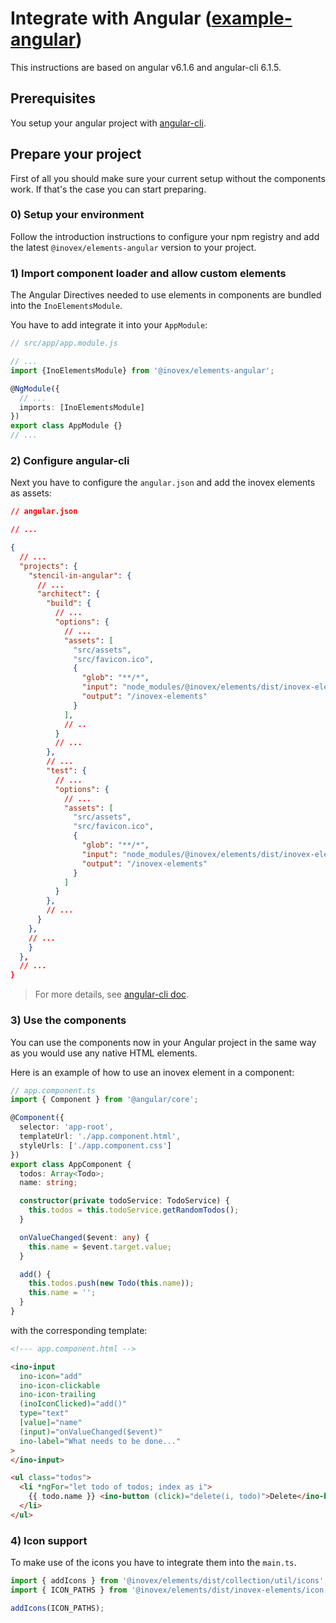 # Integrate with Angular ([example-angular](https://gitlab.inovex.de/inovex-elements/example-angular))

This instructions are based on angular v6.1.6 and angular-cli 6.1.5.

## Prerequisites

You setup your angular project with [angular-cli](https://cli.angular.io/).

## Prepare your project

First of all you should make sure your current setup without the components work. If that's the case you can start preparing.

### 0) Setup your environment

Follow the introduction instructions to configure your npm registry and add the latest `@inovex/elements-angular` version to your project.

### 1) Import component loader and allow custom elements

The Angular Directives needed to use elements in
components are bundled into the `InoElementsModule`.

You have to add integrate it into your `AppModule`:


```typescript
// src/app/app.module.js

// ...
import {InoElementsModule} from '@inovex/elements-angular';

@NgModule({
  // ...
  imports: [InoElementsModule]
})
export class AppModule {}
// ...
```

### 2) Configure angular-cli

Next you have to configure the `angular.json` and add the inovex elements as assets:

```json
// angular.json

// ...

{
  // ...
  "projects": {
    "stencil-in-angular": {
      // ...
      "architect": {
        "build": {
          // ...
          "options": {
            // ...
            "assets": [
              "src/assets",
              "src/favicon.ico",
              {
                "glob": "**/*",
                "input": "node_modules/@inovex/elements/dist/inovex-elements",
                "output": "/inovex-elements"
              }
            ],
            // ..
          }
          // ...
        },
        // ...
        "test": {
          // ...
          "options": {
            // ...
            "assets": [
              "src/assets",
              "src/favicon.ico",
              {
                "glob": "**/*",
                "input": "node_modules/@inovex/elements/dist/inovex-elements",
                "output": "/inovex-elements"
              }
            ]
          }
        },
        // ...
      }
    },
    // ...
    }
  },
  // ...
}
```

> For more details, see [angular-cli doc](https://github.com/angular/angular-cli/blob/master/docs/documentation/stories/asset-configuration.md).

### 3) Use the components

You can use the components now in your Angular project in the same way as you would use any native HTML elements.

Here is an example of how to use an inovex element in a component:

```ts
// app.component.ts
import { Component } from '@angular/core';

@Component({
  selector: 'app-root',
  templateUrl: './app.component.html',
  styleUrls: ['./app.component.css']
})
export class AppComponent {
  todos: Array<Todo>;
  name: string;

  constructor(private todoService: TodoService) {
    this.todos = this.todoService.getRandomTodos();
  }

  onValueChanged($event: any) {
    this.name = $event.target.value;
  }

  add() {
    this.todos.push(new Todo(this.name));
    this.name = '';
  }
}
```

with the corresponding template:

```html
<!--- app.component.html -->

<ino-input
  ino-icon="add"
  ino-icon-clickable
  ino-icon-trailing
  (inoIconClicked)="add()"
  type="text"
  [value]="name"
  (input)="onValueChanged($event)"
  ino-label="What needs to be done..."
>
</ino-input>

<ul class="todos">
  <li *ngFor="let todo of todos; index as i">
    {{ todo.name }} <ino-button (click)="delete(i, todo)">Delete</ino-button>
  </li>
</ul>
```

### 4) Icon support

To make use of the icons you have to integrate them into the `main.ts`.

```Typescript
import { addIcons } from '@inovex/elements/dist/collection/util/icons';
import { ICON_PATHS } from '@inovex/elements/dist/inovex-elements/icon-assets/SVG/index.esm.js';

addIcons(ICON_PATHS);
```